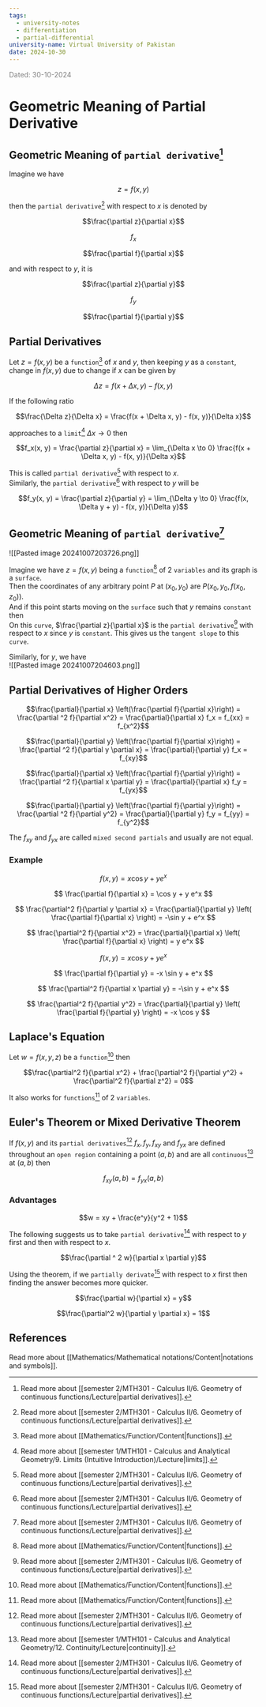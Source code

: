 ```yaml
---
tags:
  - university-notes
  - differentiation
  - partial-differential
university-name: Virtual University of Pakistan
date: 2024-10-30
---
```


<span style="color: gray;">Dated: 30-10-2024</span>

# Geometric Meaning of Partial Derivative

## Geometric Meaning of `partial derivative`[^1]

Imagine we have  

$$z = f(x, y)$$

then the `partial derivative`[^1] with respect to $x$ is denoted by  

$$\frac{\partial z}{\partial x}$$

$$f_x$$

$$\frac{\partial f}{\partial x}$$

and with respect to $y$, it is  

$$\frac{\partial z}{\partial y}$$

$$f_y$$

$$\frac{\partial f}{\partial y}$$

## Partial Derivatives

Let $z = f(x, y)$ be a `function`[^2] of $x$ and $y$, then keeping $y$ as a `constant`, change in $f(x, y)$ due to change if $x$ can be given by  

$$\Delta z = f(x + \Delta x, y) - f(x, y)$$

If the following ratio  

$$\frac{\Delta z}{\Delta x} = \frac{f(x + \Delta x, y) - f(x, y)}{\Delta x}$$

approaches to a `limit`[^3] $\Delta x \to 0$ then  

$$f_x(x, y) = \frac{\partial z}{\partial x} = \lim_{\Delta x \to 0} \frac{f(x + \Delta x, y) - f(x, y)}{\Delta x}$$

This is called `partial derivative`[^1] with respect to $x$.  
Similarly, the `partial derivative`[^1] with respect to $y$ will be

$$f_y(x, y) = \frac{\partial z}{\partial y} = \lim_{\Delta y \to 0} \frac{f(x, \Delta y + y) - f(x, y)}{\Delta y}$$

## Geometric Meaning of `partial derivative`[^1]

![[Pasted image 20241007203726.png]]

Imagine we have $z = f(x, y)$ being a `function`[^2] of 2 `variables` and its graph is a `surface`.  
Then the coordinates of any arbitrary point $P$ at $(x_0, y_0)$ are $P(x_0, y_0, f(x_0, z_0))$.  
And if this point starts moving on the `surface` such that $y$ remains `constant` then  
On this `curve`, $\frac{\partial z}{\partial x}$ is the `partial derivative`[^1] with respect to $x$ since $y$ is `constant`. This gives us the `tangent slope` to this `curve`. 

Similarly, for $y$, we have  
![[Pasted image 20241007204603.png]]

## Partial Derivatives of Higher Orders

$$\frac{\partial}{\partial x} \left(\frac{\partial f}{\partial x}\right) = \frac{\partial ^2 f}{\partial x^2} = \frac{\partial}{\partial x} f_x = f_{xx} = f_{x^2}$$

$$\frac{\partial}{\partial y} \left(\frac{\partial f}{\partial x}\right) = \frac{\partial ^2 f}{\partial y \partial x} = \frac{\partial}{\partial y} f_x = f_{xy}$$

$$\frac{\partial}{\partial x} \left(\frac{\partial f}{\partial y}\right) = \frac{\partial ^2 f}{\partial x \partial y} = \frac{\partial}{\partial x} f_y = f_{yx}$$

$$\frac{\partial}{\partial y} \left(\frac{\partial f}{\partial y}\right) = \frac{\partial ^2 f}{\partial y^2} = \frac{\partial}{\partial y} f_y = f_{yy} = f_{y^2}$$

The $f_{xy}$ and $f_{yx}$ are called `mixed second partials` and usually are not equal.  

### Example

$$ f(x, y) = x \cos y + y e^x $$

$$ \frac{\partial f}{\partial x} = \cos y + y e^x $$

$$ \frac{\partial^2 f}{\partial y \partial x} = \frac{\partial}{\partial y} \left( \frac{\partial f}{\partial x} \right) = -\sin y + e^x $$

$$ \frac{\partial^2 f}{\partial x^2} = \frac{\partial}{\partial x} \left( \frac{\partial f}{\partial x} \right) = y e^x $$

$$ f(x, y) = x \cos y + y e^x $$

$$ \frac{\partial f}{\partial y} = -x \sin y + e^x $$

$$ \frac{\partial^2 f}{\partial x \partial y} = -\sin y + e^x $$

$$ \frac{\partial^2 f}{\partial y^2} = \frac{\partial}{\partial y} \left( \frac{\partial f}{\partial y} \right) = -x \cos y $$

## Laplace's Equation

Let $w=f(x, y, z)$ be a `function`[^2] then  

$$\frac{\partial^2 f}{\partial x^2} + \frac{\partial^2 f}{\partial y^2} + \frac{\partial^2 f}{\partial z^2} = 0$$

It also works for `functions`[^2] of 2 `variables`.

## Euler's Theorem or Mixed Derivative Theorem

If $f(x, y)$ and its `partial derivatives`[^1] $f_x, f_y, f_{xy}$ and $f_{yx}$ are defined throughout an `open region` containing a point $(a, b)$ and are all `continuous`[^4] at $(a, b)$ then  

$$f_{xy}(a, b) = f_{yx}(a, b)$$

### Advantages

$$w = xy + \frac{e^y}{y^2 + 1}$$

The following suggests us to take `partial derivative`[^1] with respect to $y$ first and then with respect to $x$.  

$$\frac{\partial ^ 2 w}{\partial x \partial y}$$

Using the theorem, if we `partially derivate`[^1] with respect to $x$ first then finding the answer becomes more quicker.  

$$\frac{\partial w}{\partial x} = y$$

$$\frac{\partial^2 w}{\partial y \partial x} = 1$$

## References

Read more about [[Mathematics/Mathematical notations/Content|notations and symbols]].

[^1]: Read more about [[semester 2/MTH301 - Calculus II/6. Geometry of continuous functions/Lecture|partial derivatives]].
[^2]: Read more about [[Mathematics/Function/Content|functions]].
[^3]: Read more about [[semester 1/MTH101 - Calculus and Analytical Geometry/9. Limits (Intuitive Introduction)/Lecture|limits]].
[^4]: Read more about [[semester 1/MTH101 - Calculus and Analytical Geometry/12. Continuity/Lecture|continuity]].